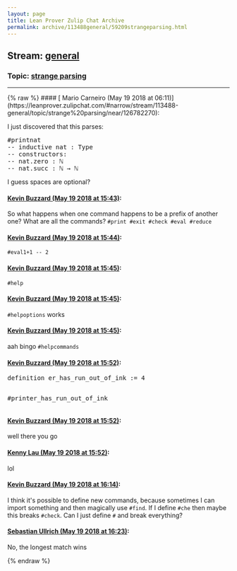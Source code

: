 ```yaml
---
layout: page
title: Lean Prover Zulip Chat Archive 
permalink: archive/113488general/59209strangeparsing.html
---
```


## Stream: [general](https://leanprover-community.github.io/archive/113488general/index.html)
### Topic: [strange parsing](https://leanprover-community.github.io/archive/113488general/59209strangeparsing.html)

---

<base href="https://leanprover.zulipchat.com">
{% raw %}
#### [ Mario Carneiro (May 19 2018 at 06:11)](https://leanprover.zulipchat.com/#narrow/stream/113488-general/topic/strange%20parsing/near/126782270):
<p>I just discovered that this parses:</p>
<div class="codehilite"><pre><span></span>#printnat
-- inductive nat : Type
-- constructors:
-- nat.zero : ℕ
-- nat.succ : ℕ → ℕ
</pre></div>


<p>I guess spaces are optional?</p>

#### [ Kevin Buzzard (May 19 2018 at 15:43)](https://leanprover.zulipchat.com/#narrow/stream/113488-general/topic/strange%20parsing/near/126796448):
<p>So what happens when one command happens to be a prefix of another one? What are all the commands? <code>#print #exit #check #eval #reduce</code></p>

#### [ Kevin Buzzard (May 19 2018 at 15:44)](https://leanprover.zulipchat.com/#narrow/stream/113488-general/topic/strange%20parsing/near/126796490):
<p><code>#eval1+1 -- 2</code></p>

#### [ Kevin Buzzard (May 19 2018 at 15:45)](https://leanprover.zulipchat.com/#narrow/stream/113488-general/topic/strange%20parsing/near/126796501):
<p><code>#help</code></p>

#### [ Kevin Buzzard (May 19 2018 at 15:45)](https://leanprover.zulipchat.com/#narrow/stream/113488-general/topic/strange%20parsing/near/126796502):
<p><code>#helpoptions</code> works</p>

#### [ Kevin Buzzard (May 19 2018 at 15:45)](https://leanprover.zulipchat.com/#narrow/stream/113488-general/topic/strange%20parsing/near/126796503):
<p>aah bingo <code>#helpcommands</code></p>

#### [ Kevin Buzzard (May 19 2018 at 15:52)](https://leanprover.zulipchat.com/#narrow/stream/113488-general/topic/strange%20parsing/near/126796698):
<div class="codehilite"><pre><span></span><span class="kn">definition</span> <span class="n">er_has_run_out_of_ink</span> <span class="o">:=</span> <span class="mi">4</span>

<span class="bp">#</span><span class="n">printer_has_run_out_of_ink</span>
</pre></div>

#### [ Kevin Buzzard (May 19 2018 at 15:52)](https://leanprover.zulipchat.com/#narrow/stream/113488-general/topic/strange%20parsing/near/126796699):
<p>well there you go</p>

#### [ Kenny Lau (May 19 2018 at 15:52)](https://leanprover.zulipchat.com/#narrow/stream/113488-general/topic/strange%20parsing/near/126796700):
<p>lol</p>

#### [ Kevin Buzzard (May 19 2018 at 16:14)](https://leanprover.zulipchat.com/#narrow/stream/113488-general/topic/strange%20parsing/near/126797263):
<p>I think it's possible to define new commands, because sometimes I can import something and then magically use <code>#find</code>. If I define <code>#che</code> then maybe this breaks <code>#check</code>. Can I just define <code>#</code> and break everything?</p>

#### [ Sebastian Ullrich (May 19 2018 at 16:23)](https://leanprover.zulipchat.com/#narrow/stream/113488-general/topic/strange%20parsing/near/126797466):
<p>No, the longest match wins</p>


{% endraw %}

